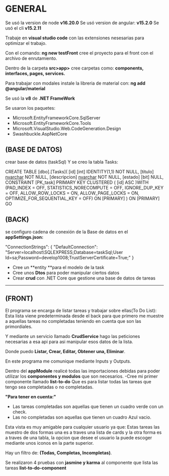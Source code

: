 # GENERAL

Se usó la version de node **v16.20.0**
Se usó version de angular: **v15.2.0**
Se usó el cli **v15.2.11**

Trabaje en **visual studio code** con las extensiones nesesarias para optimizar el trabajo.

Con el comando: **ng new testFront** cree el proyecto para el front con el archivo de enrutamiento.

Dentro de la carpeta **src>app>** cree carpetas como: **components, interfaces, pages, services.**

Para trabajar con modales instale la libreria de material con: **ng add @angular/material**

Se usó la **v8** de **.NET FrameWork**

Se usaron los paquetes:
- Microsoft.EntityFrameworkCore.SqlServer
- Microsoft.EntityFrameworkCore.Tools
- Microsoft.VisualStudio.Web.CodeGeneration.Design
- Swashbuckle.AspNetCore

## (BASE DE DATOS)
crear base de datos (taskSql)
Y se creo la tabla Tasks:

CREATE TABLE [dbo].[Tasks](
	[id] [int] IDENTITY(1,1) NOT NULL,
	[titulo] [nvarchar](20) NOT NULL,
	[descripcion] [nvarchar](80) NOT NULL,
	[estado] [bit] NULL,
 CONSTRAINT [PK_task] PRIMARY KEY CLUSTERED 
(
	[id] ASC
)WITH (PAD_INDEX = OFF, STATISTICS_NORECOMPUTE = OFF, IGNORE_DUP_KEY = OFF, ALLOW_ROW_LOCKS = ON, ALLOW_PAGE_LOCKS = ON, OPTIMIZE_FOR_SEQUENTIAL_KEY = OFF) ON [PRIMARY]
) ON [PRIMARY]
GO

## (BACK)
se configuro cadena de conexión de la Base de datos en el **appSettings.json:**

"ConnectionStrings": {
  "DefaultConnection": "Server=localhost\\SQLEXPRESS;Database=taskSql;User Id=sa;Password=develop1008;TrustServerCertificate=True;"
}

- Cree un **entity **para el modelo de la task
- Cree unos **Dtos** para poder manipular ciertos datos
- Crear **crud** con .NET Core que gestione una base de datos de tareas


------------


## (FRONT)
El programa se encarga de listar tareas y trabajar sobre ellas(To Do List):
Esta lista viene predeterminada desde el back para que primero me muestre a aquellas tareas no completadas teniendo en cuenta que son las primordiales.

Y mediante un servicio llamado **CrudService** hago las peticiones necesarias a esa api para asi manipular esos datos de la lista.

Donde puedo **Listar, Crear, Editar, Obtener una, Eliminar**.

En este programa me comunique mediante Inputs y Outputs.

Dentro del **appModule** realicé todas las importaciones debidas para poder utilizar los **componentes y modulos** que son necesarios.
-Cree mi primer componente llamado **list-to-do**
Que es para listar todas las tareas que tengo sea completadas o no completadas.

**"Para tener en cuenta:"**
- Las tareas completadas son aquellas que tienen un cuadro verde con un check.
- Las no completadas son aquellas que tienen un cuadro Azul vacio.

Esta vista es muy amigable para cualquier usuario ya que:
Estas tareas las muestro de dos formas una es a traves una lista de cards y la otra forma es a traves de una tabla, la opcion que desee
el usuario la puede escoger mediante unos iconos en la parte superior.

Hay un filtro de: **(Todas, Completas, Incompletas)**.

Se realizaron 4 pruebas con **jasmine y karma** al componente que lista las tareas **list-to-do-component**


